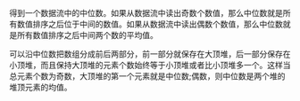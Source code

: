 得到一个数据流中的中位数。如果从数据流中读出奇数个数值，那么中位数就是所有数值排序之后位于中间的数值。如果从数据流中读出偶数个数值，那么中位数就是所有数值排序之后中间两个数的平均值。

可以沿中位数把数组分成前后两部分，前一部分就保存在大顶堆，后一部分保存在小顶堆，而且保持大顶堆的元素个数始终等于小顶堆或者比小顶堆多一个。这样当总元素个数为奇数，大顶堆的第一个元素就是中位数;偶数，则中位数是两个堆的堆顶元素的均值。